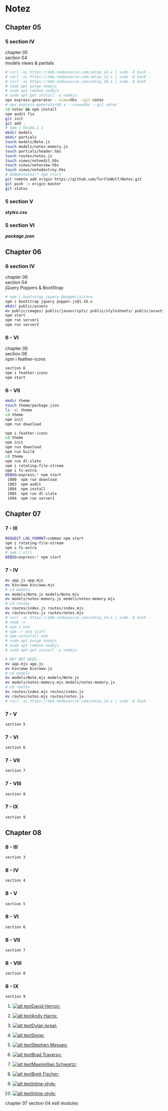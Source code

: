 # Notez

## Chapter 05

### 5 section IV

chapter 05  
section 04  
models views & partials

```bash Ch-05 section 4
# curl -sL https://deb.nodesource.com/setup_14.x | sudo -E bash -
# curl -sL https://deb.nodesource.com/setup_12.x | sudo -E bash -
# curl -sL https://deb.nodesource.com/setup_10.x | sudo -E bash -
# sudo apt purge nodejs
# sudo apt remove nodejs
# sudo apt-get install -y nodejs
npx express-generator --view=hbs --git notez
# npx express-generator@4.x --view=hbs --git notez
cd notez && npm install
npm audit fix
git init
git add .
# npm i hbs@4.1.1
mkdir models
mkdir partials
touch models/Note.js
touch models/notes-memory.js
touch partials/header.hbs
touch routes/notes.js
touch views/noteedit.hbs
touch views/noteview.hbs
touch views/notedestroy.hbs
# DEBUG=notez:* npm start
git remote add origin https://github.com/TurtleWolf/Notez.git
git push -u origin master
git status
```

### 5 section V

**_styles.css_**

### 5 section VI

**_package.json_**

## Chapter 06

### 6 section IV

chapter 06  
section 04  
jQuery Poppers & BootStrap

```bash Ch-06 section 4
# npm i bootstrap jquery @popperjs/core
npm i bootstrap jquery popper.js@1.16.x
mkdir public/assets
mv public/images/ public/javascripts/ public/stylesheets/ public/assets/
npm start
npm run server1
npm run server2
```

### 6 - VI

chapter 06  
section 06  
npm i feather-icons

```bash Ch-06 section 6
section 6
npm i feather-icons
npm start
```

### 6 - VII

```bash Ch-06 section 7
mkdir theme
touch theme/package.json
ls -al theme
cd theme
npm init
npm run download
```

```bash
npm i feather-icons
cd theme
npm init
npm run download
npm run build
cd theme
npm run dl-slate
npm i rotating-file-stream
npm i fs-extra
DEBUG=express:* npm start
 1980  npm run download
 1983  npm audit
 1984  npm install
 1985  npm run dl-slate
 1994  npm run server1
```

## Chapter 07

### 7 - III

```bash section 3
REQUEST_LOG_FORMAT=common npm start
npm i rotating-file-stream
npm i fs-extra
# npm i util
DEBUG=express:* npm start
```

### 7 - IV

```bash section 4
mv app.js app.mjs
mv bin/www bin/www.mjs
# cd models
mv models/Note.js models/Note.mjs
mv models/notes-memory.js models/notes-memory.mjs
# cd routes
mv routes/index.js routes/index.mjs
mv routes/notes.js routes/notes.mjs
# curl -sL https://deb.nodesource.com/setup_14.x | sudo -E bash -
# node -v
# npm i esm
# npm -r esm start
# npm uninstall esm
# sudo apt purge nodejs
# sudo apt remove nodejs
# sudo apt-get install -y nodejs

# MAY NOT NEED..
mv app.mjs app.js
mv bin/www bin/www.js
# cd models
mv models/Note.mjs models/Note.js
mv models/notes-memory.mjs models/notes-memory.js
# cd routes
mv routes/index.mjs routes/index.js
mv routes/notes.mjs routes/notes.js
# curl -sL https://deb.nodesource.com/setup_14.x | sudo -E bash -
```

### 7 - V

```bash section 5
section 5
```

### 7 - VI

```bash section 6
section 6
```

### 7 - VII

```bash section 7
section 7
```

### 7 - VIII

```bash section 8
section 8
```

### 7 - IX

```bash section 9
section 9
```

## Chapter 08

### 8 - III

```bash section 3
section 3
```

### 8 - IV

```bash section 4
section 4
```

### 8 - V

```8 - bash section 5
section 5
```

### 8 - VI

```bash section 6
section 6
```

### 8 - VII

```bash section 7
section 7
```

### 8 - VIII

```bash section 8
section 8
```

### 8 - IX

```bash section 9
section 9
```

1. [![alt text](https://github.com/adam-p/markdown-here/raw/master/src/common/images/icon48.png 'Logo Title Text 1')David Herron:](https://www.google.com "Google's Homepage")

1. [![alt text](https://github.com/adam-p/markdown-here/raw/master/src/common/images/icon48.png 'Logo Title Text 1')Andy Harris:](https://www.google.com "Google's Homepage")

1. [![alt text](https://github.com/adam-p/markdown-here/raw/master/src/common/images/icon48.png 'Logo Title Text 1')Dylan Isreal:](https://www.google.com "Google's Homepage")

1. [![alt text](https://github.com/adam-p/markdown-here/raw/master/src/common/images/icon48.png 'Logo Title Text 1')Snow:](https://www.google.com "Google's Homepage")

1. [![alt text](https://github.com/adam-p/markdown-here/raw/master/src/common/images/icon48.png 'Logo Title Text 1')Stephen Meyuex:](https://www.google.com "Google's Homepage")

1. [![alt text](https://github.com/adam-p/markdown-here/raw/master/src/common/images/icon48.png 'Logo Title Text 1')Brad Traversy:](https://www.google.com "Google's Homepage")

1. [![alt text](https://github.com/adam-p/markdown-here/raw/master/src/common/images/icon48.png 'Logo Title Text 1')Maximillian Schwartz:](https://www.google.com "Google's Homepage")

1. [![alt text](https://github.com/adam-p/markdown-here/raw/master/src/common/images/icon48.png 'Logo Title Text 1')Brett Fischer:](https://www.google.com "Google's Homepage")

1. [![alt text](https://github.com/adam-p/markdown-here/raw/master/src/common/images/icon48.png 'Logo Title Text 1')Inline-style:](https://www.google.com "Google's Homepage")

1. [![alt text](https://github.com/adam-p/markdown-here/raw/master/src/common/images/icon48.png 'Logo Title Text 1')Inline-style:](https://www.google.com "Google's Homepage")

chapter 07
section 04
es6 modules
